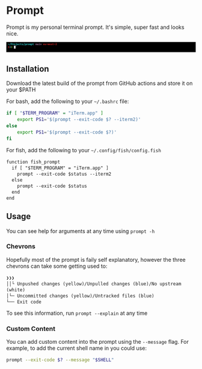 # Prompt
Prompt is my personal terminal prompt. It's simple, super fast and looks nice.

![Screenshot](./Screenshot.png)

## Installation
Download the latest build of the prompt from GitHub actions and store it on your $PATH

For bash, add the following to your `~/.bashrc` file:
```bash
if [ "$TERM_PROGRAM" = "iTerm.app" ]
    export PS1='$(prompt --exit-code $? --iterm2)'
else
    export PS1='$(prompt --exit-code $?)'
fi
```

For fish, add the following to your `~/.config/fish/config.fish`
```fish
function fish_prompt
  if [ "$TERM_PROGRAM" = "iTerm.app" ]
    prompt --exit-code $status --iterm2
  else
    prompt --exit-code $status
  end
end
```

## Usage
You can see help for arguments at any time using `prompt -h`

### Chevrons
Hopefully most of the prompt is faily self explanatory, however the three chevrons can take some getting used to:
```
❯❯❯
││└ Unpushed changes (yellow)/Unpulled changes (blue)/No upstream (white)
│└─ Uncommitted changes (yellow)/Untracked files (blue)
└── Exit code
```
To see this information, run `prompt --explain` at any time

### Custom Content
You can add custom content into the prompt using the `--message` flag. For example, to add the current shell name in you could use:
```bash
prompt --exit-code $? --message "$SHELL"
```
